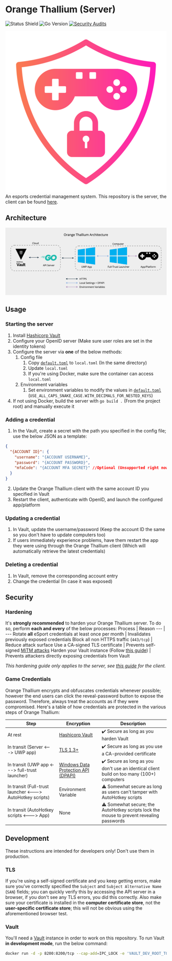 # Orange Thallium (Server)

![Status Shield](https://img.shields.io/badge/Status-Release-brightgreen?style=for-the-badge)
![Go Version](https://img.shields.io/github/go-mod/go-version/bmhs-tsa/orange-thallium-server?style=for-the-badge)
[![Security Audits](https://img.shields.io/github/workflow/status/bmhs-tsa/orange-thallium-server/Security-Audits?label=Security%20Audits&style=for-the-badge)](https://github.com/bmhs-tsa/orange-thallium-server/actions)

![logo](logo.png)
An esports credential management system. This repository is the server, the client
can be found [here](https://github.com/bmhs-tsa/orange-thallium-client).

## Architecture
![Orange Thallium architecture](architecture.png)

## Usage

### Starting the server
1. Install [Hashicorp Vault](https://www.vaultproject.io/docs/install)
2. Configure your OpenID server (Make sure user roles are set in the identity tokens)
3. Configure the server via **one** of the below methods:
   1. Config file
      1. Copy [`default.toml`](config/default.toml) to `local.toml` (In the same directory)
      2. Update `local.toml`
      3. If you're using Docker, make sure the container can access `local.toml`
   2. Environment variables
      1. Set environment variables to modify the values in [`default.toml`](config/default.toml) (`USE_ALL_CAPS_SNAKE_CASE.WITH_DECIMALS_FOR_NESTED_KEYS`)
4. If not using Docker, build the server with `go build .` (From the project root) and manually execute it

### Adding a credential
1. In the Vault, create a secret with the path you specified in the config file;
use the below JSON as a template:
```json
{
  "{ACCOUNT ID}": {
    "username": "{ACCOUNT USERNAME}",
    "password": "{ACCOUNT PASSWORD}",
    "mfaCode": "{ACCOUNT MFA SECRET}" //Optional (Unsupported right now)
  }
}
```
2. Update the Orange Thallium client with the same account ID you specified in Vault
3. Restart the client, authenticate with OpenID, and launch the configured app/platform

### Updating a credential
1. In Vault, update the username/password (Keep the account ID the same so you
don't have to update computers too)
2. If users immediately experience problems, have them restart the app they were
using through the Orange Thallium client (Which will automatically retrieve the 
latest credentials)

### Deleting a credential
1. In Vault, remove the corresponding account entry
2. Change the credential (In case it was exposed)

## Security

### Hardening
It's **strongly recommended** to harden your Orange Thallium server. To
do so, perform **each and every** of the below processes:
Process | Reason
--- | ---
Rotate **all** eSport credentials at least once per month | Invalidates previously exposed credentials
Block all non HTTPS traffic (`443/tcp`) | Reduce attack surface
Use a CA-signed TLS certificate | Prevents self-signed [MiTM attacks](https://wikipedia.org/wiki/Man-in-the-middle_attack)
Harden your Vault instance (Follow [this guide](https://learn.hashicorp.com/tutorials/vault/production-hardening)) | Prevents attackers directly exposing credentials from Vault

*This hardening guide only applies to the server, see [this guide](https://github.com/bmhs-tsa/orange-thallium-client#hardening) for the client.*

### Game Credentials
Orange Thallium encrypts and obfuscates credentials whenever possible; however
the end users can click the reveal-password button to expose the password.
Therefore, always treat the accounts as if they were compromised. Here's a table
of how credentials are protected in the various steps of Orange Thallium:

Step | Encryption | Description
--- | --- | ---
At rest | [Hashicorp Vault](https://vaultproject.io) | :heavy_check_mark: Secure as long as you harden Vault
In transit (Server <---> UWP app) | [TLS 1.3+](https://wikipedia.org/wiki/Transport_Layer_Security) | :heavy_check_mark: Secure as long as you use a CA-provided certificate
In transit (UWP app <---> full-trust launcher) | [Windows Data Protection API (DPAPI)](https://en.wikipedia.org/wiki/Data_Protection_API) | :heavy_check_mark: Secure as long as you don't use an identical client build on too many (100+) computers
In transit (Full-trust launcher <---> AutoHotkey scripts) | Environment Variable | :warning: Somewhat secure as long as users can't tamper with AutoHotkey scripts
In transit (AutoHotkey scripts <---> App) | None | :warning: Somewhat secure; the AutoHotkey scripts lock the mouse to prevent revealing passwords

## Development
These instructions are intended for developers only! Don't use them in production.

### TLS
If you're using a self-signed certificate and you keep getting errors, make sure
you've correctly specified the `Subject` and `Subject Alternative Name` (`SAN`)
fields; you can quickly verify this by accessing the API server in a browser,
if you don't see any TLS errors, you did this correctly. Also make sure your
certificate is installed in the **computer certificate store**, not the
**user-specific certificate store**; this will not be obvious using the 
aforementioned browser test.


### Vault
You'll need a [Vault](https://vaultproject.io) instance in order to work on 
this repository. To run Vault **in development mode**, run the below command:
```bash
docker run -d -p 8200:8200/tcp --cap-add=IPC_LOCK -e 'VAULT_DEV_ROOT_TOKEN_ID=root' -e 'VAULT_LOCAL_CONFIG={\"ui\": true}' --name=vault vault
```